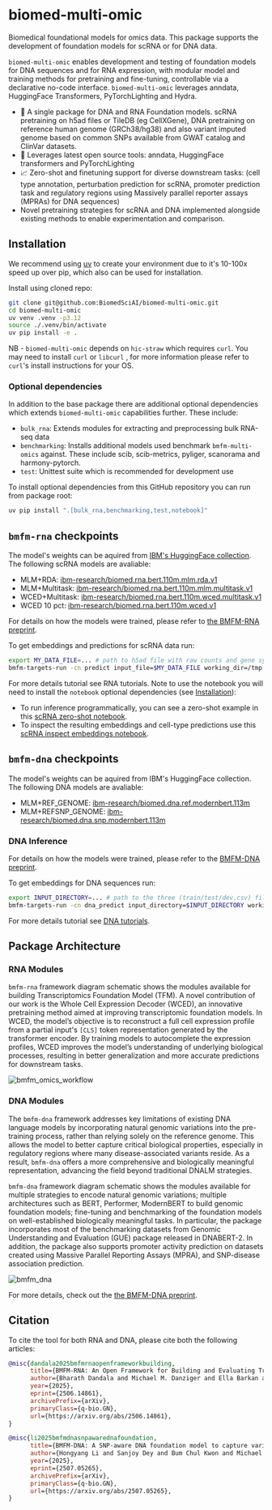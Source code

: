 # biomed-multi-omic

Biomedical foundational models for omics data. This package supports the development of foundation models for scRNA or for DNA data.

`biomed-multi-omic` enables development and testing of foundation models for DNA sequences and for RNA expression,
with modular model and training methods for pretraining and fine-tuning, controllable via a declarative no-code interface.
`biomed-multi-omic` leverages anndata, HuggingFace Transformers, PyTorchLighting and Hydra.

- 🧬 A single package for DNA and RNA Foundation models. scRNA pretraining on h5ad files or TileDB (eg CellXGene), DNA pretraining on reference human genome (GRCh38/hg38) and also variant imputed genome based on common SNPs available from GWAT catalog and ClinVar datasets.
- 🚀 Leverages latest open source tools: anndata, HuggingFace transformers and PyTorchLighting
- 📈 Zero-shot and finetuning support for diverse downstream tasks: (cell type annotation, perturbation prediction for scRNA, promoter prediction task and regulatory regions using Massively parallel reporter assays (MPRAs)
for DNA sequences)
- Novel pretraining strategies for scRNA and DNA implemented alongside existing methods to enable experimentation and comparison.


## Installation

We recommend using [uv](https://github.com/astral-sh/uv) to create your environment due to it's 10-100x speed up over pip, which also can be used for installation.

Install using cloned repo:

```sh
git clone git@github.com:BiomedSciAI/biomed-multi-omic.git
cd biomed-multi-omic
uv venv .venv -p3.12
source ./.venv/bin/activate
uv pip install -e .
```

NB - `biomed-multi-omic` depends on `hic-straw` which requires `curl`. You may need to install `curl` or `libcurl` , for more information please refer to `curl`'s install instructions for your OS.

### Optional dependencies

In addition to the base package there are additional optional dependencies which extends `biomed-multi-omic` capabilities further. These include:

- `bulk_rna`: Extends modules for extracting and preprocessing bulk RNA-seq data
- `benchmarking`: Installs additional models used benchmark `bmfm-multi-omics` against. These include scib, scib-metrics, pyliger, scanorama and harmony-pytorch.
- `test`: Unittest suite which is recommended for development use

To install optional dependencies from this GitHub repository you can run from package root:

```sh
uv pip install ".[bulk_rna,benchmarking,test,notebook]"
```

## `bmfm-rna` checkpoints

The model's weights can be aquired from [IBM's HuggingFace collection](https://huggingface.co/ibm-research). The following scRNA models are avaliable:

- MLM+RDA: [ibm-research/biomed.rna.bert.110m.mlm.rda.v1](https://huggingface.co/ibm-research/biomed.rna.bert.110m.mlm.rda.v1)
- MLM+Multitask: [ibm-research/biomed.rna.bert.110m.mlm.multitask.v1](https://huggingface.co/ibm-research/biomed.rna.bert.110m.mlm.multitask.v1)
- WCED+Multitask: [ibm-research/biomed.rna.bert.110m.wced.multitask.v1](https://huggingface.co/ibm-research/biomed.rna.bert.110m.wced.multitask.v1)
- WCED 10 pct: [ibm-research/biomed.rna.bert.110m.wced.v1](https://huggingface.co/ibm-research/biomed.rna.bert.110m.wced.v1)

For details on how the models were trained, please refer to [the BMFM-RNA preprint](https://arxiv.org/abs/2506.14861).

To get embeddings and predictions for scRNA data run:

```bash
export MY_DATA_FILE=... # path to h5ad file with raw counts and gene symbols
bmfm-targets-run -cn predict input_file=$MY_DATA_FILE working_dir=/tmp checkpoint=ibm-research/biomed.rna.bert.110m.wced.multitask.v1
```

For more details tutorial see RNA tutorials. Note to use the notebook you will need to install the `notebook` optional dependencies (see [Installation](#installation)):

- To run inference programmatically, you can see a zero-shot example in this [scRNA zero-shot notebook](tutorials/RNA/1_zero_shot_using_yaml.ipynb).
- To inspect the resulting embeddings and cell-type predictions use this [scRNA inspect embeddings notebook](tutorials/RNA/2_inference_inspection.ipynb).

## `bmfm-dna` checkpoints

The model's weights can be aquired from IBM's HuggingFace collection. The following DNA models are avaliable:

- MLM+REF_GENOME: [ibm-research/biomed.dna.ref.modernbert.113m](https://huggingface.co/ibm-research/biomed.dna.ref.modernbert.113m.v1)
- MLM+REFSNP_GENOME: [ibm-research/biomed.dna.snp.modernbert.113m](https://huggingface.co/ibm-research/biomed.dna.snp.modernbert.113m.v1)

### DNA Inference

For details on how the models were trained, please refer to the [BMFM-DNA preprint](https://arxiv.org/abs/2507.05265).

To get embeddings for DNA sequences run:

```bash
export INPUT_DIRECTORY=... # path to the three (train/test/dev.csv) files with DNA sequences
bmfm-targets-run -cn dna_predict input_directory=$INPUT_DIRECTORY working_dir=/tmp checkpoint=ibm-research/biomed.dna.snp.modernbert.113m.v1
```

For more details tutorial see [DNA tutorials](https://github.com/BiomedSciAI/biomed-multi-omic/tree/main/run#dna-fine-tuning).

## Package Architecture

### RNA Modules

`bmfm-rna` framework diagram schematic shows the modules available for building  Transcriptomics Foundation Model (TFM).
A novel contribution of our work is the Whole Cell Expression Decoder (WCED), an innovative pretraining method aimed at improving transcriptomic foundation models.
In WCED, the model’s objective is to reconstruct a full cell expression profile from a partial input's `[CLS]` token representation generated by the transformer encoder.
By training models to autocomplete the expression profiles, WCED improves the model’s understanding of underlying biological processes, resulting in better generalization and more accurate predictions for downstream tasks.

![bmfm_omics_workflow](docs/images/package_diagram.png)

### DNA Modules

The `bmfm-dna` framework addresses key limitations of existing DNA language models by incorporating natural genomic variations into the pre-training process, rather than relying solely on the reference genome. This allows the model to better capture critical biological properties, especially in regulatory regions where many disease-associated variants reside. As a result, `bmfm-dna` offers a more comprehensive and biologically meaningful representation, advancing the field beyond traditional DNALM strategies.

`bmfm-dna` framework diagram schematic shows the modules available for multiple strategies to encode natural genomic variations; multiple architectures such as BERT, Performer, ModernBERT to build genomic foundation models; fine-tuning and benchmarking of the foundation models on well-established biologically meaningful tasks. In particular, the package incorporates most of the benchmarking datasets from Genomic Understanding and Evaluation (GUE) package released in DNABERT-2. In addition, the package also supports promoter activity prediction on datasets created using Massive Parallel Reporting Assays (MPRA), and SNP-disease association prediction.

![bmfm_dna](./docs/images/dna_fig1.png)


For more details, check out the [the BMFM-DNA preprint](https://www.arxiv.org/abs/2507.05265).

## Citation

To cite the tool for both RNA and DNA, please cite both the following articles:

```bibtex
@misc{dandala2025bmfmrnaopenframeworkbuilding,
      title={BMFM-RNA: An Open Framework for Building and Evaluating Transcriptomic Foundation Models},
      author={Bharath Dandala and Michael M. Danziger and Ella Barkan and Tanwi Biswas and Viatcheslav Gurev and Jianying Hu and Matthew Madgwick and Akira Koseki and Tal Kozlovski and Michal Rosen-Zvi and Yishai Shimoni and Ching-Huei Tsou},
      year={2025},
      eprint={2506.14861},
      archivePrefix={arXiv},
      primaryClass={q-bio.GN},
      url={https://arxiv.org/abs/2506.14861},
}

@misc{li2025bmfmdnasnpawarednafoundation,
      title={BMFM-DNA: A SNP-aware DNA foundation model to capture variant effects},
      author={Hongyang Li and Sanjoy Dey and Bum Chul Kwon and Michael Danziger and Michal Rosen-Tzvi and Jianying Hu and James Kozloski and Ching-Huei Tsou and Bharath Dandala and Pablo Meyer},
      year={2025},
      eprint={2507.05265},
      archivePrefix={arXiv},
      primaryClass={q-bio.GN},
      url={https://arxiv.org/abs/2507.05265},
}
```
